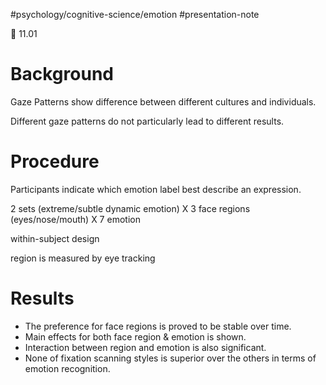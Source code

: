 #psychology/cognitive-science/emotion #presentation-note 

📅 11.01

# Background

Gaze Patterns show difference between different cultures and individuals.

Different gaze patterns do not particularly lead to different results.

# Procedure

Participants indicate which emotion label best describe an expression.

2 sets (extreme/subtle dynamic emotion) X 3 face regions (eyes/nose/mouth) X 7 emotion 

within-subject design

region is measured by eye tracking

# Results

- The preference for face regions is proved to be stable over time.
- Main effects for both face region & emotion is shown.
- Interaction between region and emotion is also significant.
- None of fixation scanning styles is superior over the others in terms of emotion recognition.